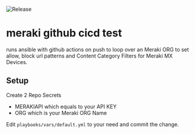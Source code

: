 ![Release](https://github.com/oliverl-21/meraki-ci/actions/workflows/ansible.yml/badge.svg?event=push)

# meraki github cicd test

runs ansible with github actions on push to loop over an Meraki ORG to set allow, block url patterns and Content Category Filters for Meraki MX Devices.

## Setup
Create 2 Repo Secrets

- MERAKIAPI which equals to your API KEY
- ORG which is your Meraki ORG Name

Edit ```playbooks/vars/default.yml``` to your need and commit the change.

